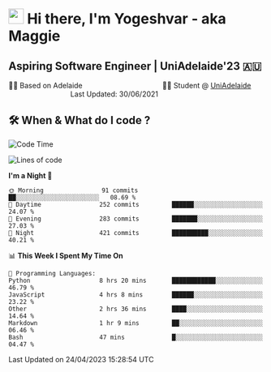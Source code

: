 <h1><img src="https://emojis.slackmojis.com/emojis/images/1531849430/4246/blob-sunglasses.gif?1531849430" width="30"/> Hi there, I'm Yogeshvar - aka Maggie</h1>

## Aspiring Software Engineer | UniAdelaide'23 🇦🇺  
🏂🏻  Based on Adelaide &nbsp;&nbsp;&nbsp;&nbsp;&nbsp;&nbsp;&nbsp;&nbsp;&nbsp;&nbsp;&nbsp;&nbsp;&nbsp;&nbsp;&nbsp;&nbsp;&nbsp;&nbsp;&nbsp;&nbsp;&nbsp;&nbsp;&nbsp;&nbsp;&nbsp;&nbsp;&nbsp;&nbsp;&nbsp;&nbsp;&nbsp;&nbsp;&nbsp;&nbsp;&nbsp;&nbsp;&nbsp;&nbsp;&nbsp;👨‍💻 Student @ [UniAdelaide](https://www.adelaide.edu.au)   &nbsp;&nbsp;&nbsp;&nbsp;&nbsp;&nbsp;&nbsp;&nbsp;&nbsp;&nbsp;&nbsp;&nbsp;&nbsp;&nbsp;&nbsp;&nbsp;&nbsp;&nbsp;&nbsp;&nbsp;&nbsp;&nbsp;&nbsp;&nbsp;&nbsp;&nbsp;&nbsp;&nbsp;&nbsp;&nbsp;&nbsp;Last Updated: 30/06/2021

## 🛠 When & What do I code ?  

<!--START_SECTION:waka-->
![Code Time](http://img.shields.io/badge/Code%20Time-2%2C100%20hrs%2010%20mins-blue)

![Lines of code](https://img.shields.io/badge/From%20Hello%20World%20I%27ve%20Written-3.5%20million%20lines%20of%20code-blue)

**I'm a Night 🦉** 

```text
🌞 Morning                91 commits          ██░░░░░░░░░░░░░░░░░░░░░░░   08.69 % 
🌆 Daytime                252 commits         ██████░░░░░░░░░░░░░░░░░░░   24.07 % 
🌃 Evening                283 commits         ███████░░░░░░░░░░░░░░░░░░   27.03 % 
🌙 Night                  421 commits         ██████████░░░░░░░░░░░░░░░   40.21 % 
```


📊 **This Week I Spent My Time On** 

```text
💬 Programming Languages: 
Python                   8 hrs 20 mins       ████████████░░░░░░░░░░░░░   46.79 % 
JavaScript               4 hrs 8 mins        ██████░░░░░░░░░░░░░░░░░░░   23.22 % 
Other                    2 hrs 36 mins       ████░░░░░░░░░░░░░░░░░░░░░   14.64 % 
Markdown                 1 hr 9 mins         ██░░░░░░░░░░░░░░░░░░░░░░░   06.46 % 
Bash                     47 mins             █░░░░░░░░░░░░░░░░░░░░░░░░   04.47 % 
```


 Last Updated on 24/04/2023 15:28:54 UTC
<!--END_SECTION:waka-->
